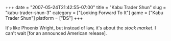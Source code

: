 +++
date = "2007-05-24T21:42:55-07:00"
title = "Kabu Trader Shun"
slug = "kabu-trader-shun-3"
category = ["Looking Forward To It"]
game = ["Kabu Trader Shun"]
platform = ["DS"]
+++

It's like Phoenix Wright, but instead of law, it's about the <i>stock market</i>.  I can't wait [for an announced American release].